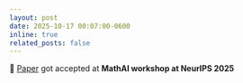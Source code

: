 ```yaml
---
layout: post
date: 2025-10-17 00:07:00-0600
inline: true
related_posts: false
---
```


🥳 [Paper](https://arxiv.org/pdf/2509.23292) got accepted at **MathAI workshop at NeurIPS 2025**